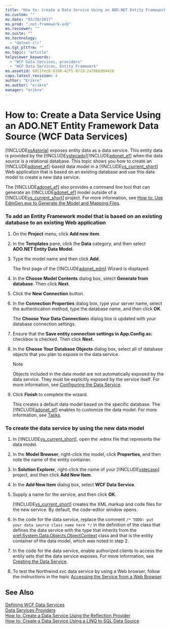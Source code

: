```yaml
---
title: "How to: Create a Data Service Using an ADO.NET Entity Framework Data Source (WCF Data Services) | Microsoft Docs"
ms.custom: ""
ms.date: "03/30/2017"
ms.prod: ".net-framework-oob"
ms.reviewer: ""
ms.suite: ""
ms.technology: 
  - "dotnet-clr"
ms.tgt_pltfrm: ""
ms.topic: "article"
helpviewer_keywords: 
  - "WCF Data Services, providers"
  - "WCF Data Services, Entity Framework"
ms.assetid: 6d11fec8-0108-42f5-8719-2a7866d04428
caps.latest.revision: 4
author: "Erikre"
ms.author: "erikre"
manager: "erikre"
---
```

# How to: Create a Data Service Using an ADO.NET Entity Framework Data Source (WCF Data Services)
[!INCLUDE[ssAstoria](../../../../includes/ssastoria-md.md)] exposes entity data as a data service. This entity data is provided by the [!INCLUDE[vstecado](../../../../includes/vstecado-md.md)][!INCLUDE[adonet_ef](../../../../includes/adonet-ef-md.md)] when the data source is a relational database. This topic shows you how to create an [!INCLUDE[adonet_ef](../../../../includes/adonet-ef-md.md)]-based data model in a [!INCLUDE[vs_current_short](../../../../includes/vs-current-short-md.md)] Web application that is based on an existing database and use this data model to create a new data service.  
  
 The [!INCLUDE[adonet_ef](../../../../includes/adonet-ef-md.md)] also provides a command line tool that can generate an [!INCLUDE[adonet_ef](../../../../includes/adonet-ef-md.md)] model outside of a [!INCLUDE[vs_current_short](../../../../includes/vs-current-short-md.md)] project. For more information, see [How to: Use EdmGen.exe to Generate the Model and Mapping Files](../../../../docs/framework/data/adonet/ef/how-to-use-edmgen-exe-to-generate-the-model-and-mapping-files.md).  
  
### To add an Entity Framework model that is based on an existing database to an existing Web application  
  
1.  On the **Project** menu, click **Add new item**.  
  
2.  In the **Templates** pane, click the **Data** category, and then select **ADO.NET Entity Data Model**.  
  
3.  Type the model name and then click **Add**.  
  
     The first page of the [!INCLUDE[adonet_edm](../../../../includes/adonet-edm-md.md)] Wizard is displayed.  
  
4.  In the **Choose Model Contents** dialog box, select **Generate from database**. Then click **Next**.  
  
5.  Click the **New Connection** button.  
  
6.  In the **Connection Properties** dialog box, type your server name, select the authentication method, type the database name, and then click **OK**.  
  
     The **Choose Your Data Connection**s dialog box is updated with your database connection settings.  
  
7.  Ensure that the **Save entity connection settings in App.Config as:** checkbox is checked. Then click **Next**.  
  
8.  In the **Choose Your Database Objects** dialog box, select all of database objects that you plan to expose in the data service.  
  
    > [!NOTE]
    >  Objects included in the data model are not automatically exposed by the data service. They must be explicitly exposed by the service itself. For more information, see [Configuring the Data Service](../../../../docs/framework/data/wcf/configuring-the-data-service-wcf-data-services.md).  
  
9. Click **Finish** to complete the wizard.  
  
     This creates a default data model based on the specific database. The [!INCLUDE[adonet_ef](../../../../includes/adonet-ef-md.md)] enables to customize the data model. For more information, see [Tasks](http://msdn.microsoft.com/en-us/7166f1f1-4de8-4bd4-86b5-5e20a2ebaccb).  
  
### To create the data service by using the new data model  
  
1.  In [!INCLUDE[vs_current_short](../../../../includes/vs-current-short-md.md)], open the .edmx file that represents the data model.  
  
2.  In the **Model Browser**, right-click the model, click **Properties**, and then note the name of the entity container.  
  
3.  In **Solution Explorer**, right-click the name of your [!INCLUDE[vstecasp](../../../../includes/vstecasp-md.md)] project, and then click **Add New Item**.  
  
4.  In the **Add New Item** dialog box, select **WCF Data Service**.  
  
5.  Supply a name for the service, and then click **OK**.  
  
     [!INCLUDE[vs_current_short](../../../../includes/vs-current-short-md.md)] creates the XML markup and code files for the new service. By default, the code-editor window opens.  
  
6.  In the code for the data service, replace the comment `/* TODO: put your data source class name here */` in the definition of the class that defines the data service with the type that inherits from the <xref:System.Data.Objects.ObjectContext> class and that is the entity container of the data model, which was noted in step 2.  
  
7.  In the code for the data service, enable authorized clients to access the entity sets that the data service exposes. For more information, see [Creating the Data Service](../../../../docs/framework/data/wcf/creating-the-data-service.md).  
  
8.  To test the Northwind.svc data service by using a Web browser, follow the instructions in the topic [Accessing the Service from a Web Browser](../../../../docs/framework/data/wcf/accessing-the-service-from-a-web-browser-wcf-data-services-quickstart.md).  
  
## See Also  
 [Defining WCF Data Services](../../../../docs/framework/data/wcf/defining-wcf-data-services.md)   
 [Data Services Providers](../../../../docs/framework/data/wcf/data-services-providers-wcf-data-services.md)   
 [How to: Create a Data Service Using the Reflection Provider](../../../../docs/framework/data/wcf/how-to-create-a-data-service-using-the-reflection-provider-wcf-data-services.md)   
 [How to: Create a Data Service Using a LINQ to SQL Data Source](../../../../docs/framework/data/wcf/how-to-create-a-data-service-using-a-linq-to-sql-data-source-wcf-data-services.md)